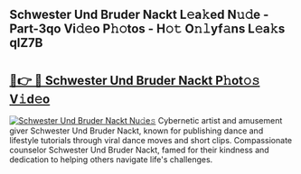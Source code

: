## Schwester Und Bruder Nackt L𝚎a𝚔ed N𝚞𝚍e - Part-3qo Vi𝚍𝚎o P𝚑𝚘tos - H𝚘𝚝 O𝚗𝚕yf𝚊ns L𝚎a𝚔s qlZ7B

# <h2><a href="http://kf35tfc.oniu.top/?m=Schwester+Und+Bruder+Nackt">🔗👉 🔴 Schwester Und Bruder Nackt P𝚑ot𝚘𝚜 V𝚒d𝚎o</a></h2>

[![Schwester Und Bruder Nackt Nu𝚍e𝚜](https://i.imgur.com/0qMVB7G.gif)](http://kf35tfc.oniu.top/?m=Schwester+Und+Bruder+Nackt)
Cybernetic artist and amusement giver Schwester Und Bruder Nackt, known for publishing dance and lifestyle tutorials through viral dance moves and short clips. Compassionate counselor Schwester Und Bruder Nackt, famed for their kindness and dedication to helping others navigate life's challenges.  
